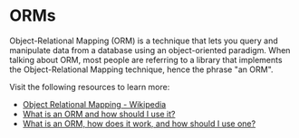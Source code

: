 # ORMs

Object-Relational Mapping (ORM) is a technique that lets you query and manipulate data from a database using an object-oriented paradigm. When talking about ORM, most people are referring to a library that implements the Object-Relational Mapping technique, hence the phrase "an ORM".

Visit the following resources to learn more:

- [Object Relational Mapping - Wikipedia](https://en.wikipedia.org/wiki/Object–relational_mapping)
- [What is an ORM and how should I use it?](https://stackoverflow.com/questions/1279613/what-is-an-orm-how-does-it-work-and-how-should-i-use-one)
- [What is an ORM, how does it work, and how should I use one?](https://stackoverflow.com/a/1279678)